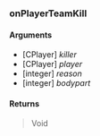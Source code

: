 ### onPlayerTeamKill

#### Arguments

- [CPlayer] *killer*
- [CPlayer] *player*
- [integer] *reason*
- [integer] *bodypart*

#### Returns

> Void
